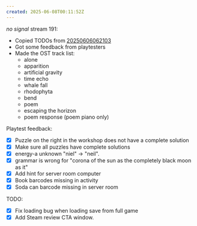 ```yaml
---
created: 2025-06-08T00:11:52Z
---
```


_no signal_ stream 191:
- Copied TODOs from [20250606062103](20250606062103.md)
- Got some feedback from playtesters
- Made the OST track list:
	- alone
	- apparition
	- artificial gravity
	- time echo
	- whale fall
	- rhodophyta
	- bend
	- poem
	- escaping the horizon
	- poem response (poem piano only)

Playtest feedback:
- [x] Puzzle on the right in the workshop does not have a complete solution
- [x] Make sure all puzzles have complete solutions
- [x] energy-a unknown "niel" -> "neil".
- [x] grammar is wrong for "corona of the sun as the completely black moon as it"
- [x] Add hint for server room computer
- [x] Book barcodes missing in activity
- [x] Soda can barcode missing in server room

TODO:
- [x] Fix loading bug when loading save from full game
- [x] Add Steam review CTA window.
